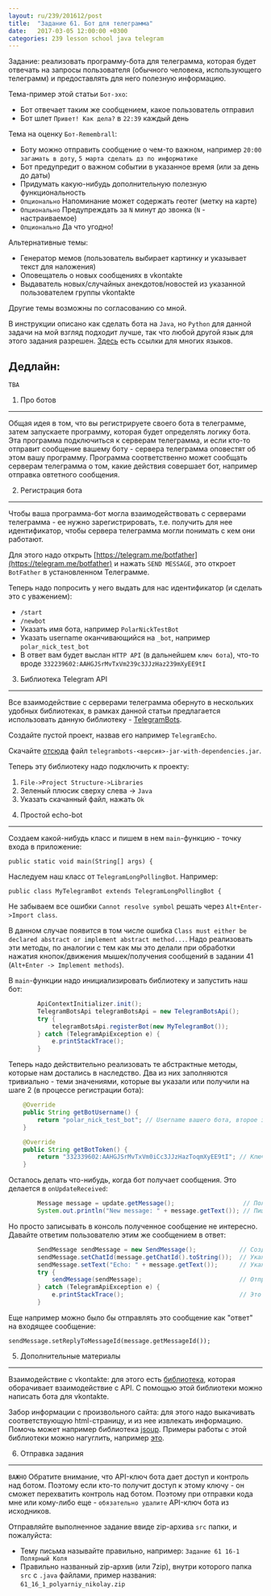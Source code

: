 ```yaml
---
layout: ru/239/201612/post
title:  "Задание 61. Бот для телеграмма"
date:   2017-03-05 12:00:00 +0300
categories: 239 lesson school java telegram
---
```


Задание: реализовать программу-бота для телеграмма, которая будет отвечать на запросы пользователя (обычного человека, использующего телеграмм) и предоставлять для него полезную информацию.

Тема-пример этой статьи ```Бот-эхо```:

 - Бот отвечает таким же сообщением, какое пользователь отправил
 - Бот шлет ```Привет! Как дела?``` в ```22:39``` каждый день 

Тема на оценку ```Бот-Remembrall```:

 - Боту можно отправить сообщение о чем-то важном, например ```20:00 загамать в доту```, ```5 марта сделать дз по информатике```
 - Бот предупредит о важном событии в указанное время (или за день до даты)
 - Придумать какую-нибудь дополнительную полезную функциональность
 - ```Опционально``` Напоминание может содержать геотег (метку на карте)
 - ```Опционально``` Предупреждать за ```N``` минут до звонка (```N``` - настраиваемое)
 - ```Опционально``` Да что угодно!

Альтернативные темы:

 - Генератор мемов (пользователь выбирает картинку и указывает текст для наложения)
 - Оповещатель о новых сообщениях в vkontakte
 - Выдаватель новых/случайных анекдотов/новостей из указанной пользователем группы vkontakte

Другие темы возможны по согласованию со мной.

В инструкции описано как сделать бота на ```Java```, но ```Python``` для данной задачи на мой взгляд подходит лучше, так что любой другой язык для этого задания разрешен. [Здесь](https://core.telegram.org/bots/samples) есть ссылки для многих языков.

Дедлайн:
--------

``` TBA ```

1) Про ботов
------------

Общая идея в том, что вы регистрируете своего бота в телеграмме, затем запускаете программу, которая будет определять логику бота. Эта программа подключиться к серверам телеграмма, 
и если кто-то отправит сообщение вашему боту - сервера телеграмма оповестят об этом вашу программу. Программа соответственно может сообщать серверам телеграмма о том, какие действия совершает бот, например отправка овтетного сообщения.

2) Регистрация бота
-------------------

Чтобы ваша программа-бот могла взаимодействовать с серверами телеграмма - ее нужно зарегистрировать, т.е. получить для нее идентификатор, чтобы сервера телеграмма могли понимать с кем они работают.

Для этого надо открыть [https://telegram.me/botfather](https://telegram.me/botfather) и нажать ```SEND MESSAGE```, это откроет ```BotFather``` в установленном Телеграмме.

Теперь надо попросить у него выдать для нас идентификатор (и сделать это с уважением):

 - ```/start```
 - ```/newbot```
 - Указать имя бота, например ```PolarNickTestBot```
 - Указать username оканчивающийся на ```_bot```, например ```polar_nick_test_bot```
 - В ответ вам будет выслан ```HTTP API``` (в дальнейшем ```ключ бота```), что-то вроде ```332239602:AAHGJSrMvTxVm239c3JJzHaz239mXyEE9tI```

3) Библиотека Telegram API
--------------------------

Все взаимодействие с серверами телеграмма обернуто в нескольких удобных библиотеках, в рамках данной статьи предлагается использовать данную библиотеку - [TelegramBots](https://github.com/rubenlagus/TelegramBots).

Создайте пустой проект, назвав его например ```TelegramEcho```.

Скачайте [отсюда](https://github.com/rubenlagus/TelegramBots/releases/) файл ```telegrambots-<версия>-jar-with-dependencies.jar```.

Теперь эту библиотеку надо подключить к проекту:

1. ```File->Project Structure->Libraries```
2. Зеленый плюсик сверху слева -> ```Java```
3. Указать скачанный файл, нажать ```Ok```

4) Простой echo-bot
-------------------

Создаем какой-нибудь класс и пишем в нем ```main```-функцию - точку входа в приложение:

```public static void main(String[] args) {```

Наследуем наш класс от ```TelegramLongPollingBot```. Например:

```public class MyTelegramBot extends TelegramLongPollingBot {```

Не забываем все ошибки ```Cannot resolve symbol``` решать через ```Alt+Enter->Import class```.

В данном случае появится в том числе ошибка ```Class must either be declared abstract or implement abstract method...```.
Надо реализовать эти методы, по аналогии с тем как мы это делали при обработки нажатия кнопок/движения мышек/получения сообщений в задании 41 (```Alt+Enter -> Implement methods```).

В ```main```-функции надо инициализировать библиотеку и запустить наш бот:

```java
        ApiContextInitializer.init();
        TelegramBotsApi telegramBotsApi = new TelegramBotsApi();
        try {
            telegramBotsApi.registerBot(new MyTelegramBot());
        } catch (TelegramApiException e) {
            e.printStackTrace();
        }
```

Теперь надо действительно реализовать те абстрактные методы, которые нам достались в наследство. Два из них заполняются тривиально - теми значениями, которые вы указали или получили на шаге 2 (в процессе регистрации бота): 

```java
    @Override
    public String getBotUsername() {
        return "polar_nick_test_bot"; // Username вашего бота, второе значение которое вы указывали при регистрации
    }

    @Override
    public String getBotToken() {
        return "332339602:AAHGJSrMvTxVm0iCc3JJzHazToqmXyEE9tI"; // Ключ бота, который был выдан в конце регистрации
    }
```

Осталось делать что-нибудь, когда бот получает сообщения. Это делается в ```onUpdateReceived```:

```java
        Message message = update.getMessage();                   // Получаем текст входящего сообщения
        System.out.println("New message: " + message.getText()); // Пишем в консоль о том, какое сообщение было получено
```

Но просто записывать в консоль полученное сообщение не интересно. Давайте ответим пользователю этим же сообщением в ответ:

```java
        SendMessage sendMessage = new SendMessage();            // Создаем объект, в котором опишем сообщение, которое хотим послать в ответ
        sendMessage.setChatId(message.getChatId().toString());  // Укажем, что отправить это сообщение следует в чате, из которого мы получили сообщение
        sendMessage.setText("Echo: " + message.getText());      // Укажем текст сообщения
        try {
            sendMessage(sendMessage);                           // Отправим сообщение
        } catch (TelegramApiException e) {
            e.printStackTrace();                                // Это обработка исключительных ситуаций - на случай если что-то пойдет не так
        }
```

Еще например можно было бы отправлять это сообщение как "ответ" на входящее сообщение:

```sendMessage.setReplyToMessageId(message.getMessageId());```

5) Дополнительные материалы
---------------------------

Взаимодействие с vkontakte: для этого есть [библиотека](https://vk.com/dev/Java_SDK), которая оборачивает взаимодействие с API. С помощью этой библиотеки можно написать бота для vkontakte.

Забор информации с произвольного сайта: для этого надо выкачивать соответствующую html-страницу, и из нее извлекать информацию. Помочь может например библиотека [jsoup](https://jsoup.org/). Примеры работы с этой библиотеки можно нагуглить, например [это](https://annimon.com/article/1534).

6) Отправка задания
-------------------

```ВАЖНО``` Обратите внимание, что API-ключ бота дает доступ и контроль над ботом. Поэтому если кто-то получит доступ к этому ключу - он сможет перехватить контроль над ботом. Поэтому при отправки кода мне или кому-либо еще - ```обязательно удалите``` API-ключ бота из исходников.

Отправляйте выполненное задание ввиде zip-архива ```src``` папки, и пожалуйста:

 - Тему письма называйте правильно, например: ```Задание 61 16-1 Полярный Коля```
 - Правильно названный zip-архив (или 7zip), внутри которого папка ```src``` с ```.java``` файлами, пример названия: ```61_16_1_polyarniy_nikolay.zip```
